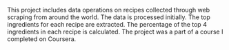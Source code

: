 This project includes data operations on recipes collected through web scraping from around the world. 
The data is processed initially. The top ingredients for each recipe are extracted. The percentage 
of the top 4 ingredients in each recipe is calculated. The project was a part of a course I completed on Coursera.
